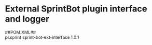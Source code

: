 # External SprintBot plugin interface and logger

##POM.XML##
    <!-- https://github.com/GitHubSprint/sprint-bot-ext-interface -->         
    <dependency>
        <groupId>pl.sprint</groupId>
        <artifactId>sprint-bot-ext-interface</artifactId>
        <version>1.0.1</version>            
    </dependency>